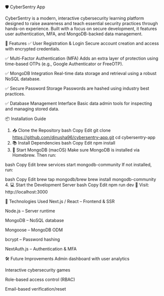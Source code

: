 🛡️ CyberSentry App

CyberSentry is a modern, interactive cybersecurity learning platform designed to raise awareness and teach essential security practices through hands-on experience. Built with a focus on secure development, it features user authentication, MFA, and MongoDB-backed data management.

🚀 Features
✅ User Registration & Login
Secure account creation and access with encrypted credentials.

✅ Multi-Factor Authentication (MFA)
Adds an extra layer of protection using time-based OTPs (e.g., Google Authenticator or FreeOTP).

✅ MongoDB Integration
Real-time data storage and retrieval using a robust NoSQL database.

✅ Secure Password Storage
Passwords are hashed using industry best practices.

✅ Database Management Interface
Basic data admin tools for inspecting and managing stored data.

📦 Installation Guide
1. 📥 Clone the Repository
bash
Copy
Edit
git clone https://github.com/dinusha96/cybersentry-app.git
cd cybersentry-app
2. 📚 Install Dependencies
bash
Copy
Edit
npm install
3. 🍃 Start MongoDB (macOS)
Make sure MongoDB is installed via Homebrew. Then run:

bash
Copy
Edit
brew services start mongodb-community
If not installed, run:

bash
Copy
Edit
brew tap mongodb/brew
brew install mongodb-community
4. 💻 Start the Development Server
bash
Copy
Edit
npm run dev
🔗 Visit: http://localhost:3000

🧠 Technologies Used
Next.js / React – Frontend & SSR

Node.js – Server runtime

MongoDB – NoSQL database

Mongoose – MongoDB ODM

bcrypt – Password hashing

NextAuth.js – Authentication & MFA

🛠️ Future Improvements
Admin dashboard with user analytics

Interactive cybersecurity games

Role-based access control (RBAC)

Email-based verification/reset

